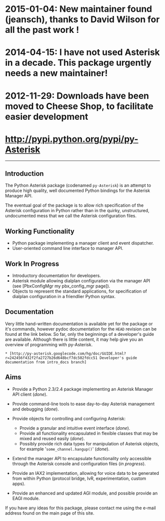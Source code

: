 # 2015-01-04: New maintainer found (jeansch), thanks to David Wilson for all the past work !

# 2014-04-15: I have not used Asterisk in a decade. This package urgently needs a new maintainer!

# 2012-11-29: Downloads have been moved to Cheese Shop, to facilitate easier development

# http://pypi.python.org/pypi/py-Asterisk

--------


## Introduction

The Python Asterisk package (codenamed `py-Asterisk`) is an attempt
to produce high quality, well documented Python bindings for the Asterisk
Manager API.

The eventual goal of the package is to allow rich specification of the Asterisk
configuration in Python rather than in the quirky, unstructured, undocumented
mess that we call the Asterisk configuration files.


## Working Functionality

 * Python package implementing a manager client and event dispatcher.
 * User-oriented command line interface to manager API.


## Work In Progress

 * Introductory documentation for developers.
 * Asterisk module allowing dialplan configuration via the manager API (see [PbxConfigMgr my pbx_config_mgr page]).
 * Objects to represent the standard applications, for specification of dialplan configuration in a friendlier Python syntax.


## Documentation

Very little hand-written documentation is available yet for the package or it's
commands, however pydoc documentation for the `HEAD` revision can be found at
the link below. So far, only the beginnings of a developer's guide are
available. Although there is little content, it may help give you an overview
of programming with py-Asterisk.

    * [http://py-asterisk.googlecode.com/hg/doc/GUIDE.html?r=242456f432f2fa2727b26d648bcf7dc502fdcc51 Developer's guide documentation from intro_docs branch]


## Aims

* Provide a Python 2.3/2.4 package implementing an Asterisk Manager API client (*done*).
* Provide command-line tools to ease day-to-day Asterisk management and debugging (*done*).
* Provide objects for controlling and configuring Asterisk:
  * Provide a granular and intuitive event interface (*done*).
  * Provide all functionality encapsulated in flexible classes that may be mixed and reused easily (*done*).
  * Possibly provide rich data types for manipulation of Asterisk objects, for example '`some_channel.hangup()`' (*done*).

* Extend the manager API to encapsulate functionality only accessible through the Asterisk console and configuration files (<em>in progress</em>).
* Provide an IAX2 implementation, allowing for voice data to be generated from within Python (protocol bridge, IvR, experimentation, custom apps).
* Provide an enhanced and updated AGI module, and possible provide an EAGI module. 

If you have any ideas for this package, please contact me using the e-mail
address found on the main page of this site.

